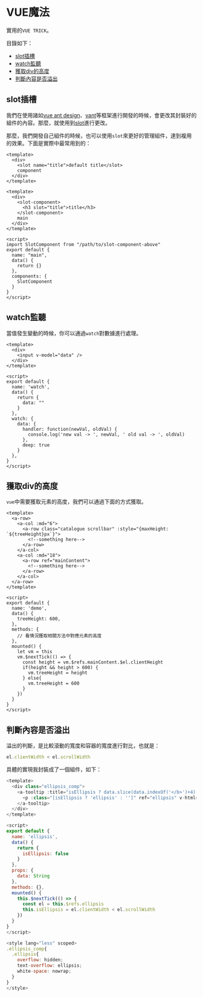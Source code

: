 # VUE魔法

實用的`VUE TRICK`。

目錄如下：

- <a href="#/vue/README?id=slot插槽">slot插槽</a>
- <a href="#/vue/README?id=watch監聽">watch監聽</a>
- <a href="#/vue/README?id=獲取div的高度">獲取div的高度</a>
- <a href="#/vue/README?id=判斷內容是否溢出">判斷內容是否溢出</a>

## slot插槽

我們在使用諸如[vue ant design](https://www.antdv.com/docs/vue/introduce-cn/)、[vant](https://youzan.github.io/vant/#/zh-CN/)等框架進行開發的時候，會更改其封裝好的組件的內容。那麼，就使用到[slot](https://cn.vuejs.org/v2/guide/components-slots.html)進行更改。

那麼，我們開發自己組件的時候，也可以使用`slot`來更好的管理組件，達到複用的效果。下面是實際中最常用到的：

```vue
<template>
  <div>
    <slot name="title">default title</slot>
    component
  </div>
</template>
```

```vue
<template>
  <div>
    <slot-component>
      <h3 slot="title">title</h3>
    </slot-component>
    main
  </div>
</template>

<script>
import SlotComponent from "/path/to/slot-component-above"
export default {
  name: "main",
  data() {
    return {}
  },
  components: {
    SlotComponent
  }
}
</script>
```

## watch監聽

當值發生變動的時候，你可以通過`watch`對數據進行處理。

```vue
<template>
  <div>
    <input v-model="data" />
  </div>
</template>

<script>
export default {
  name: 'watch',
  data() {
    return {
      data: ""
    }
  },
  watch: {
    data: {
      handler: function(newVal, oldVal) {
        console.log('new val -> ', newVal, ' old val -> ', oldVal)
      },
      deep: true
    }
  },
}
</script>
```

## 獲取div的高度

`vue`中需要獲取元素的高度，我們可以通過下面的方式獲取。

```vue
<template>
  <a-row>
    <a-col :md="6">
      <a-row class="catalogue scrollbar" :style="{maxHeight: `${treeHeight}px`}">
        <!--something here-->
      </a-row>
    </a-col>
    <a-col :md="18">
      <a-row ref="mainContent">
        <!--something here-->
      </a-row>
    </a-col>
  </a-row>
</template>

<script>
export default {
  name: 'demo',
  data() {
    treeHeight: 600,
  },
  methods: {
    // 看情況獲取相關方法中對應元素的高度
  },
  mounted() {
    let vm = this
    vm.$nextTick(() => {
      const height = vm.$refs.mainContent.$el.clientHeight
      if(height && height > 600) {
        vm.treeHeight = height
      } else{
        vm.treeHeight = 600
      }
    })
  }
}
</script>
```

## 判斷內容是否溢出

溢出的判斷，是比較滾動的寬度和容器的寬度進行對比，也就是：

```javascript
el.clientWidth < el.scrollWidth
```

具體的實現我封裝成了一個組件，如下：

```javascript
<template>
  <div class="ellipsis_comp">
    <a-tooltip :title="isEllipsis ? data.slice(data.indexOf('</b>')+4) : ''">
      <p :class="[isEllipsis ? 'ellipsis' : '']" ref="ellipsis" v-html="data" />
    </a-tooltip>
  </div>
</template>

<script>
export default {
  name: 'ellipsis',
  data() {
    return {
      isEllipsis: false
    }
  },
  props: {
    data: String
  },
  methods: {},
  mounted() {
    this.$nextTick(() => {
      const el = this.$refs.ellipsis
      this.isEllipsis = el.clientWidth < el.scrollWidth
    })
  }
}
</script>

<style lang="less" scoped>
.ellipsis_comp{
  .ellipsis{
    overflow: hidden;
    text-overflow: ellipsis;
    white-space: nowrap;
  }
}
</style>
```